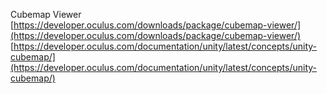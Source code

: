 
Cubemap Viewer [https://developer.oculus.com/downloads/package/cubemap-viewer/](https://developer.oculus.com/downloads/package/cubemap-viewer/)
[https://developer.oculus.com/documentation/unity/latest/concepts/unity-cubemap/](https://developer.oculus.com/documentation/unity/latest/concepts/unity-cubemap/)
